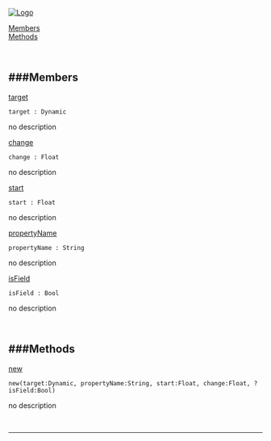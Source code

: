 
[![Logo](http://luxeengine.com/images/logo.png)](index.html)


[Members](#Members)   
[Methods](#Methods)   


&nbsp;   

<a class="lift" name="Members" ></a>
###Members   
---
<a class="lift" name="target" href="#target">target</a>



    target : Dynamic

<span class="small_desc_flat"> no description </span>   

<a class="lift" name="change" href="#change">change</a>



    change : Float

<span class="small_desc_flat"> no description </span>   

<a class="lift" name="start" href="#start">start</a>



    start : Float

<span class="small_desc_flat"> no description </span>   

<a class="lift" name="propertyName" href="#propertyName">propertyName</a>



    propertyName : String

<span class="small_desc_flat"> no description </span>   

<a class="lift" name="isField" href="#isField">isField</a>



    isField : Bool

<span class="small_desc_flat"> no description </span>   

&nbsp;   

<a class="lift" name="Methods" ></a>
###Methods   
---
<a class="lift" name="new" href="#new">new</a>



    new(target:Dynamic, propertyName:String, start:Float, change:Float, ?isField:Bool) 

<span class="small_desc_flat"> no description </span>   



&nbsp;
&nbsp;
&nbsp;

---  


&nbsp;   
&nbsp;   